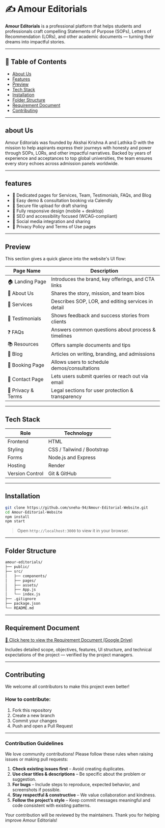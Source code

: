 # ✍️ Amour Editorials

**Amour Editorials** is a professional platform that helps students and professionals craft compelling Statements of Purpose (SOPs), Letters of Recommendation (LORs), and other academic documents — turning their dreams into impactful stories.

---

## 📌 Table of Contents

- [About Us](#about-us)
- [Features](#features)
- [Preview](#preview)
- [Tech Stack](#tech-stack)
- [Installation](#installation)
- [Folder Structure](#folder-structure)
- [Requirement Document](#requirement-document)
- [Contributing](#contributing)

---

 ## about Us

Amour Editorials was founded by Akshai Krishna A and Lathika D with the mission to help aspirants express their journeys with honesty and power through SOPs, LORs, and other impactful narratives. Backed by years of experience and acceptances to top global universities, the team ensures every story echoes across admission panels worldwide.

---

## features

- 📘 Dedicated pages for Services, Team, Testimonials, FAQs, and Blog
- 📅 Easy demo & consultation booking via Calendly
- 🔐 Secure file upload for draft sharing
- 📱 Fully responsive design (mobile + desktop)
- 🎯 SEO and accessibility focused (WCAG-compliant)
- 📎 Social media integration and sharing
- 📄 Privacy Policy and Terms of Use pages

---

## Preview

This section gives a quick glance into the website's UI flow:

| Page Name              | Description                                         |
|------------------------|-----------------------------------------------------|
| 🏠 Landing Page        | Introduces the brand, key offerings, and CTA links |
| 🧍 About Us            | Shares the story, mission, and team bios           |
| 📑 Services            | Describes SOP, LOR, and editing services in detail |
| 💬 Testimonials        | Shows feedback and success stories from clients    |
| ❓ FAQs                | Answers common questions about process & timelines |
| 📚 Resources           | Offers sample documents and tips                   |
| 📝 Blog                | Articles on writing, branding, and admissions      |
| 📅 Booking Page        | Allows users to schedule demos/consultations       |
| 📩 Contact Page        | Lets users submit queries or reach out via email   |
| 🔐 Privacy & Terms     | Legal sections for user protection & transparency  |

---

## Tech Stack

| Role               | Technology              |
|--------------------|--------------------------|
| Frontend           | HTML                     |
| Styling            | CSS / Tailwind / Bootstrap |
| Forms              | Node.js and Express      |
| Hosting            | Render                   |
| Version Control    | Git & GitHub             |

---

## Installation

```bash
git clone https://github.com/sneha-94/Amour-Editorial-Website.git
cd Amour-Editorial-Website
npm install
npm start
```

> Open `http://localhost:3000` to view it in your browser.

---

## Folder Structure 

```bash
amour-editorials/
├── public/
├── src/
│   ├── components/
│   ├── pages/
│   ├── assets/
│   ├── App.js
│   └── index.js
├── .gitignore
├── package.json
└── README.md
```

---

## Requirement Document

[📎 Click here to view the Requirement Document (Google Drive)](https://drive.google.com/drive/folders/1UKhRycAPGKAMnXEQuGMF5JSSEaz0_awR?usp=sharing)

Includes detailed scope, objectives, features, UI structure, and technical expectations of the project — verified by the project managers.

---

## Contributing

We welcome all contributors to make this project even better!

### How to contribute:
1. Fork this repository  
2. Create a new branch  
3. Commit your changes  
4. Push and open a Pull Request  

---

### Contribution Guidelines

We love community contributions! Please follow these rules when raising issues or making pull requests:

1. **Check existing issues first** – Avoid creating duplicates.  
2. **Use clear titles & descriptions** – Be specific about the problem or suggestion.  
3. **For bugs** – Include steps to reproduce, expected behavior, and screenshots if possible.  
4. **Stay respectful & constructive** – We value collaboration and kindness.  
5. **Follow the project’s style** – Keep commit messages meaningful and code consistent with existing patterns.  

Your contribution will be reviewed by the maintainers. Thank you for helping improve Amour Editorials!
